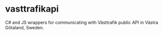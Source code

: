 # vasttrafikapi
C# and JS wrappers for communicating with Västtrafik public API in Västra Götaland, Sweden.
